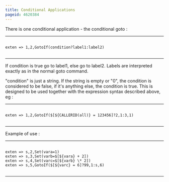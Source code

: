 ```yaml
---
title: Conditional Applications
pageid: 4620384
---
```


There is one conditional application - the conditional goto :




---

  
  


```

exten => 1,2,GotoIf(condition?label1:label2)


```



---


If condition is true go to label1, else go to label2. Labels are interpreted exactly as in the normal goto command.

"condition" is just a string. If the string is empty or "0", the condition is considered to be false, if it's anything else, the condition is true. This is designed to be used together with the expression syntax described above, eg :




---

  
  


```

exten => 1,2,GotoIf($[${CALLERID(all)} = 123456]?2,1:3,1)


```



---


Example of use :




---

  
  


```

exten => s,2,Set(vara=1)
exten => s,3,Set(varb=$[${vara} + 2])
exten => s,4,Set(varc=$[${varb} \* 2])
exten => s,5,GotoIf($[${varc} = 6]?99,1:s,6)


```



---


